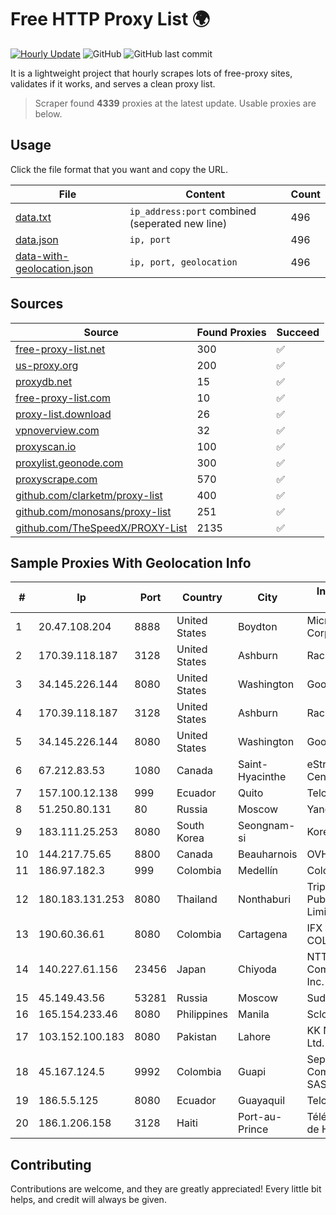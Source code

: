 
# Free HTTP Proxy List 🌍

[![Hourly Update](https://github.com/mertguvencli/http-proxy-list/actions/workflows/main.yml/badge.svg?branch=main)](https://github.com/mertguvencli/http-proxy-list/actions/workflows/main.yml)
![GitHub](https://img.shields.io/github/license/mertguvencli/http-proxy-list)
![GitHub last commit](https://img.shields.io/github/last-commit/mertguvencli/http-proxy-list)

It is a lightweight project that hourly scrapes lots of free-proxy sites, validates if it works, and serves a clean proxy list.


> Scraper found **4339** proxies at the latest update. Usable proxies are below.

## Usage

Click the file format that you want and copy the URL.


|File|Content|Count|
|----|-------|-----|
|[data.txt](https://raw.githubusercontent.com/mertguvencli/http-proxy-list/main/proxy-list/data.txt)|`ip_address:port` combined (seperated new line)|496|
|[data.json](https://raw.githubusercontent.com/mertguvencli/http-proxy-list/main/proxy-list/data.json)|`ip, port`|496|
|[data-with-geolocation.json](https://raw.githubusercontent.com/mertguvencli/http-proxy-list/main/proxy-list/data-with-geolocation.json)|`ip, port, geolocation`|496|

## Sources

|Source|Found Proxies|Succeed|
|------|-------------|-------|
|[free-proxy-list.net](https://free-proxy-list.net)|300|✅|
|[us-proxy.org](https://www.us-proxy.org)|200|✅|
|[proxydb.net](http://proxydb.net)|15|✅|
|[free-proxy-list.com](https://free-proxy-list.com/?page=&port=&type%5B%5D=http&type%5B%5D=https&up_time=0&search=Search)|10|✅|
|[proxy-list.download](https://www.proxy-list.download/HTTP)|26|✅|
|[vpnoverview.com](https://vpnoverview.com/privacy/anonymous-browsing/free-proxy-servers)|32|✅|
|[proxyscan.io](https://www.proxyscan.io)|100|✅|
|[proxylist.geonode.com](https://proxylist.geonode.com/api/proxy-list?limit=300&page=1&sort_by=lastChecked&sort_type=desc&protocols=http,https)|300|✅|
|[proxyscrape.com](https://api.proxyscrape.com/v2/?request=displayproxies&protocol=http&timeout=10000&country=all&ssl=all&anonymity=all)|570|✅|
|[github.com/clarketm/proxy-list](https://raw.githubusercontent.com/clarketm/proxy-list/master/proxy-list-raw.txt)|400|✅|
|[github.com/monosans/proxy-list](https://raw.githubusercontent.com/monosans/proxy-list/main/proxies/http.txt)|251|✅|
|[github.com/TheSpeedX/PROXY-List](https://raw.githubusercontent.com/TheSpeedX/PROXY-List/master/http.txt)|2135|✅|


## Sample Proxies With Geolocation Info

|#|Ip|Port|Country|City|Internet Service Provider|
|-|--|----|-------|----|-------------------------|
|1|20.47.108.204|8888|United States|Boydton|Microsoft Corporation|
|2|170.39.118.187|3128|United States|Ashburn|Rackdog, LLC|
|3|34.145.226.144|8080|United States|Washington|Google LLC|
|4|170.39.118.187|3128|United States|Ashburn|Rackdog, LLC|
|5|34.145.226.144|8080|United States|Washington|Google LLC|
|6|67.212.83.53|1080|Canada|Saint-Hyacinthe|eStruxture Data Centers Inc.|
|7|157.100.12.138|999|Ecuador|Quito|Telconet S.A|
|8|51.250.80.131|80|Russia|Moscow|Yandex.Cloud LLC|
|9|183.111.25.253|8080|South Korea|Seongnam-si|Korea Telecom|
|10|144.217.75.65|8800|Canada|Beauharnois|OVH SAS|
|11|186.97.182.3|999|Colombia|Medellín|Colombia Móvil|
|12|180.183.131.253|8080|Thailand|Nonthaburi|Triple T Broadband Public Company Limited|
|13|190.60.36.61|8080|Colombia|Cartagena|IFX NETWORKS COLOMBIA|
|14|140.227.61.156|23456|Japan|Chiyoda|NTT PC Communications, Inc.|
|15|45.149.43.56|53281|Russia|Moscow|Sudak-Net LLC|
|16|165.154.233.46|8080|Philippines|Manila|Scloud Pte Ltd|
|17|103.152.100.183|8080|Pakistan|Lahore|KK Networks (Pvt) Ltd.|
|18|45.167.124.5|9992|Colombia|Guapi|Sepcom Comunicaciones SAS|
|19|186.5.5.125|8080|Ecuador|Guayaquil|Telconet S.A|
|20|186.1.206.158|3128|Haiti|Port-au-Prince|Télécommunications de Haití (Teleco)|



## Contributing

Contributions are welcome, and they are greatly appreciated! Every
little bit helps, and credit will always be given.

